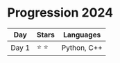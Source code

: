 # Progression 2024

| Day   | Stars         | Languages   |
| ----- | ------------- | ----------- |
| Day 1 | :star: :star: | Python, C++ |
